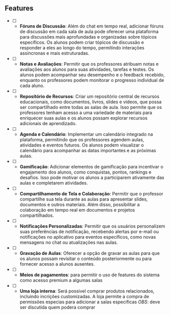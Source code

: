 
## Features

- [ ] - **Fóruns de Discussão**: 
Além do chat em tempo real, adicionar fóruns de discussão em cada sala de aula pode oferecer uma plataforma para discussões mais aprofundadas e organizadas sobre tópicos específicos. Os alunos podem criar tópicos de discussão e responder a eles ao longo do tempo, permitindo interações assíncronas e mais estruturadas.

- [ ] - **Notas e Avaliações**: 
Permitir que os professores atribuam notas e avaliações aos alunos para suas atividades, tarefas e testes. Os alunos podem acompanhar seu desempenho e o feedback recebido, enquanto os professores podem monitorar o progresso individual de cada aluno.

- [ ] - **Repositório de Recursos**: 
Criar um repositório central de recursos educacionais, como documentos, livros, slides e vídeos, que possa ser compartilhado entre todas as salas de aula. Isso permite que os professores tenham acesso a uma variedade de materiais para enriquecer suas aulas e os alunos possam explorar recursos adicionais de aprendizado.

- [ ] - **Agenda e Calendário**: 
Implementar um calendário integrado na plataforma, permitindo que os professores agendem aulas, atividades e eventos futuros. Os alunos podem visualizar o calendário para acompanhar as datas importantes e as próximas aulas.

- [ ] - **Gamificação**: 
Adicionar elementos de gamificação para incentivar o engajamento dos alunos, como conquistas, pontos, rankings e desafios. Isso pode motivar os alunos a participarem ativamente das aulas e completarem atividades.

- [ ] - **Compartilhamento de Tela e Colaboração**: 
Permitir que o professor compartilhe sua tela durante as aulas para apresentar slides, documentos e outros materiais. Além disso, possibilitar a colaboração em tempo real em documentos e projetos compartilhados.

- [ ] - **Notificações Personalizadas**: 
Permitir que os usuários personalizem suas preferências de notificação, recebendo alertas por e-mail ou notificações no aplicativo para eventos específicos, como novas mensagens no chat ou atualizações nas aulas.

- [ ] - **Gravação de Aulas**: 
Oferecer a opção de gravar as aulas para que os alunos possam revisitar o conteúdo posteriormente ou para fornecer acesso a alunos ausentes.

- [ ] - **Meios de pagamentos**:
 para permitir o uso de features do sistema como acesso premium a algumas salas

- [ ] - **Uma loja interna**:
Será possivel comprar produtos relacionados, incluindo incrições customizadas. A loja permite a compra de permissões especias para adicionar a salas especificas
*OBS*: deve ser discutida quem podera comprar